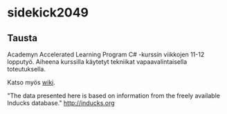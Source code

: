# sidekick2049
## Tausta
Academyn Accelerated Learning Program C# -kurssin viikkojen 11-12 lopputyö.
Aiheena kurssilla käytetyt tekniikat vapaavalintaisella toteutuksella.

Katso myös [wiki](https://github.com/markojuv/sidekick2049/wiki).

"The data presented here is based on information from the freely available Inducks database."
http://inducks.org
